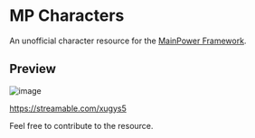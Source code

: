 # MP Characters

An unofficial character resource for the [MainPower Framework](https;//github.com/99jsp/mainpower).

## Preview
![image](https://github.com/user-attachments/assets/a1671c2f-36da-4767-9626-0b1bcac25566)

https://streamable.com/xugys5

Feel free to contribute to the resource.
